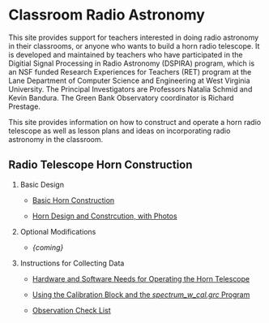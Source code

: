 # Classroom Radio Astronomy
This site provides support for teachers interested in doing radio astronomy in their classrooms, or anyone who wants to build a horn radio telescope. It is developed and maintained by teachers who have participated in the Digitial Signal Processing in Radio Astronomy (DSPIRA) program, which is an NSF funded Research Experiences for Teachers (RET) program at the Lane Department of Computer Science and Engineering at West Virginia University. The Principal Investigators are Professors Natalia Schmid and Kevin Bandura. The Green Bank Observatory coordinator is Richard Prestage.

This site provides information on how to construct and operate a horn radio telescope as well as lesson plans and ideas on incorporating radio astronomy in the classroom.

## Radio Telescope Horn Construction

1. Basic Design

   * [Basic Horn Construction](https://github.com/jmakous/cra_files/blob/master/DSPIRA_Horn_Assembly.pdf)

   * [Horn Design and Constrcution, with Photos](https://westvirginiauniversity.sharepoint.com/sites/DSPIRA/Shared%20Documents/Forms/AllItems.aspx?FolderCTID=0x0120000544F14FA6D28F418DA75F429DA972FF&id=%2Fsites%2FDSPIRA%2FShared%20Documents%2FGeneral%2FFiles%20Organized%2FOrganized%20Files%20pdf%2FHornConstruction_photos%2Epdf&parent=%2Fsites%2FDSPIRA%2FShared%20Documents%2FGeneral%2FFiles%20Organized%2FOrganized%20Files%20pdf)


2. Optional Modifications

   * _{coming}_
   
3. Instructions for Collecting Data
   
   * [Hardware and Software Needs for Operating the Horn Telescope](https://github.com/jmakous/cra_files/blob/master/HardwareSoftware_Needs_for_HornTelescope.pdf)
   
   * [Using the Calibration Block and the _spectrum_w_cal.grc_ Program](https://westvirginiauniversity.sharepoint.com/sites/DSPIRA/Shared%20Documents/Forms/AllItems.aspx?FolderCTID=0x0120000544F14FA6D28F418DA75F429DA972FF&id=%2Fsites%2FDSPIRA%2FShared%20Documents%2FGeneral%2FFiles%20Organized%2FOrganized%20Files%20pdf%2FInstructions_For_Gnuradio_spectrum_w_cal%2Epdf&parent=%2Fsites%2FDSPIRA%2FShared%20Documents%2FGeneral%2FFiles%20Organized%2FOrganized%20Files%20pdf)
   
   * [Observation Check List](https://westvirginiauniversity.sharepoint.com/sites/DSPIRA/Shared%20Documents/Forms/AllItems.aspx?FolderCTID=0x0120000544F14FA6D28F418DA75F429DA972FF&id=%2Fsites%2FDSPIRA%2FShared%20Documents%2FGeneral%2FFiles%20Organized%2FOrganized%20Files%20pdf%2FDSPIRA%20Observation%20Check%20List%2Epdf&parent=%2Fsites%2FDSPIRA%2FShared%20Documents%2FGeneral%2FFiles%20Organized%2FOrganized%20Files%20pdf)
